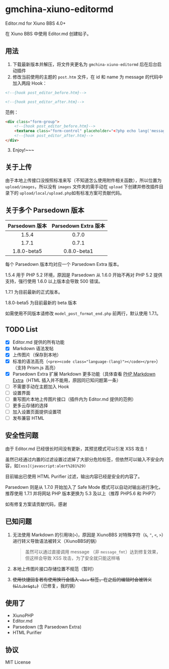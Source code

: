 # gmchina-xiuno-editormd
Editor.md for Xiuno BBS 4.0+

在 Xiuno BBS 中使用 Editor.md 创建帖子。

## 用法

1. 下载最新版本并解压，将文件夹更名为 `gmchina-xiuno-editormd` 后在后台启动插件
2. 修改当前使用的主题的 `post.htm` 文件，在 id 和 name 为 message 的代码中加入两段 Hook：
```html
<!--{hook post_editor_before.htm}-->
```
```html
<!--{hook post_editor_after.htm}-->
```
范例：
```html
<div class="form-group">
    <!--{hook post_editor_before.htm}-->
    <textarea class="form-control" placeholder="<?php echo lang('message');?>" name="message" id="message"><?php echo $form_message;?></textarea>
    <!--{hook post_editor_after.htm}-->
</div>
```
3. Enjoy!~~~

## 关于上传

由于本地上传接口没按照标准来写（不知道怎么使用附件相关函数），所以位置为 `upload/images`，所以没有 `images` 文件夹的需手动在 `upload` 下创建并修改插件目录下的 `upload/local/upload.php`如有标准方案可贡献代码。

## 关于多个 Parsedown 版本

| Parsedown 版本 | Parsedown Extra 版本 |
| :------------: | :------------------: |
| 1.5.4 | 0.7.0 |
| 1.7.1 | 0.7.1 |
| 1.8.0-beta5 | 0.8.0-beta1 |

每个 Parsedown 版本均对应一个 Parsedown Extra 版本。

1.5.4 用于 PHP 5.2 环境，原因是 Parsedown 从 1.6.0 开始不再对 PHP 5.2 提供支持，强行使用 1.6.0 以上版本会导致 500 错误。

1.7.1 为目前最新的正式版本。

1.8.0-beta5 为目前最新的 beta 版本

如需使用不同版本请修改 `model_post_format_end.php` 前两行，默认使用 1.7.1。

## TODO List

- [x] Editor.md 提供的所有功能
- [x] Markdown 语法发帖
- [x] 上传图片（保存到本地）
- [x] 标准的语法高亮（`<pre><code class="language-(lang)"></code></pre>`）（支持 Prism.js 高亮）
- [x] Parsedown Extra 扩展 Markdown 更多功能（具体查看 [PHP Markdown Extra](https://michelf.ca/projects/php-markdown/extra)（HTML 插入并不能用，原因同已知问题第一条）
- [ ] 不需要手动在主题加入 Hook
- [ ] 设置界面
- [ ] 重写图片本地上传图片接口（插件内为 Editor.md 提供的范例）
- [ ] 更多云存储的选择
- [ ] 加入设置页面提供设置项
- [ ] 发布兼容 HTML

## 安全性问题

由于 Editor.md 已经很长时间没有更新，其预览模式可以引发 XSS 攻击！

虽然已经通过内置的过滤设置过滤掉了大部分危险标签，但依然可以输入不安全内容，如`[xss](javascript:alert%281%29)`

目前输出已使用 HTML Purifier 过滤，输出内容已经是安全的内容了。

Parsedown 则是从 1.7.0 开始加入了 Safe Mode 模式可以自动对输出进行净化，推荐使用 1.7.1 并将网站 PHP 版本更换为 5.3 及以上（推荐 PHP5.6 和 PHP7）

如有修复方案请贡献代码，感谢

## 已知问题

1. 无法使用 Markdown 的引用块(`>`)，原因是 XiunoBBS 对特殊字符（`&`, `"`, `<`, `>`）进行转义导致语法被转义（XiunoBBS的锅）  

    > 虽然可以通过直接调用 message （非 `message_fmt`）达到修复效果，但这样会导致 XSS 攻击，为了安全就只能这样咯

2. 本地上传图片接口存储位置不规范（暂时）  

3. ~~使用快捷回复若有使用换行会插入 `<br>` 标签，在之后的编辑时会被转义(`&lt;br&gt;`)~~（已修复，我的锅）

## 使用了

- XiunoPHP
- Editor.md
- Parsedown (含 Parsedown Extra)
- HTML Purifier

## 协议

MIT License
